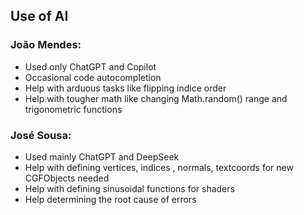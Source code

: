 ## Use of AI


### João Mendes:

- Used only ChatGPT and Copilot
- Occasional code autocompletion
- Help with arduous tasks like flipping indice order
- Help with tougher math like changing Math.random() range and trigonometric functions

### José Sousa:

- Used mainly ChatGPT and DeepSeek
- Help with defining vertices, indices , normals, textcoords for new CGFObjects needed
- Help with defining  sinusoidal functions for shaders
- Help determining the root cause of errors